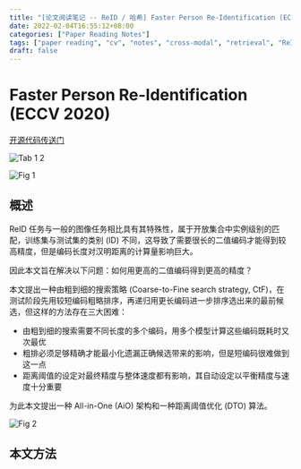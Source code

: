 ```yaml
---
title: "[论文阅读笔记 -- ReID / 哈希] Faster Person Re-Identification (ECCV 2020)"
date: 2022-02-04T16:55:12+08:00
categories: ["Paper Reading Notes"]
tags: ["paper reading", "cv", "notes", "cross-modal", "retrieval", "ReID", "Hashing"]
draft: false
---
```


# Faster Person Re-Identification (ECCV 2020)

[开源代码传送门](https://github.com/wangguanan/light-reid)

![Tab 1 2](/images/2022/PRN182/T1T2.png)

![Fig 1](/images/2022/PRN182/1.png)

## 概述

ReID 任务与一般的图像任务相比具有其特殊性，属于开放集合中实例级别的匹配，训练集与测试集的类别 (ID) 不同，这导致了需要很长的二值编码才能得到较高精度，但是编码长度对汉明距离的计算量影响巨大。  

因此本文旨在解决以下问题：如何用更高的二值编码得到更高的精度？  

本文提出一种由粗到细的搜索策略 (Coarse-to-Fine search strategy, CtF)，在测试阶段先用较短编码粗略排序，再递归用更长编码进一步排序选出来的最前候选，但这样的方法存在三大困难：  
+ 由粗到细的搜索需要不同长度的多个编码，用多个模型计算这些编码既耗时又次最优
+ 粗排必须足够精确才能最小化遗漏正确候选带来的影响，但是短编码很难做到这一点
+ 距离阈值的设定对最终精度与整体速度都有影响，其自动设定以平衡精度与速度十分重要 

为此本文提出一种 All-in-One (AiO) 架构和一种距离阈值优化 (DTO) 算法。  

![Fig 2](/images/2022/PRN182/2.png)

## 本文方法


